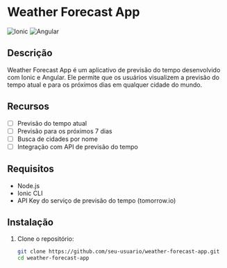 # Weather Forecast App

![Ionic](https://img.shields.io/badge/Ionic-7-red)
![Angular](https://img.shields.io/badge/Angular-17-red)


## Descrição

Weather Forecast App é um aplicativo de previsão do tempo desenvolvido com Ionic e Angular. Ele permite que os usuários visualizem a previsão do tempo atual e para os próximos dias em qualquer cidade do mundo.

## Recursos

- [ ] Previsão do tempo atual
- [ ] Previsão para os próximos 7 dias
- [ ] Busca de cidades por nome
- [ ] Integração com API de previsão do tempo

## Requisitos

- Node.js
- Ionic CLI
- API Key do serviço de previsão do tempo (tomorrow.io)

## Instalação

1. Clone o repositório:

   ```sh
   git clone https://github.com/seu-usuario/weather-forecast-app.git
   cd weather-forecast-app
